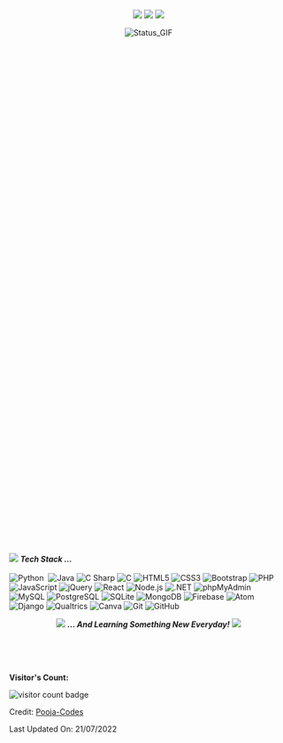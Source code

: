 <p align="center">
  <img align="center" style="width:80%;height:0;padding-bottom:182%;position:relative;" alt="Hi_Image"src="https://github.com/Pooja-Codes/Pooja-Codes/blob/main/Pooja-Hi.png">
</p>
<p align="center">
  <a href="https://www.linkedin.com/in/pooja-patel-here/"><img src="https://img.shields.io/badge/-Pooja%20Patel-0077B5?style=for-the-badge&logo=Linkedin&logoColor=white"/></a>
  <a href="mailto:pooja.patel.ny@gmail.com"><img src="https://img.shields.io/badge/-pooja.patel.ny@gmail.com-D14836?style=for-the-badge&logo=Gmail&logoColor=white"/></a>
  <a href="https://leetcode.com/Pooja_Codes"><img src="https://img.shields.io/badge/-Pooja_Codes-FFA116?style=for-the-badge&logo=leetcode&logoColor=white"/></a>
</p> 

<p align="center">
  <img  align="center" style="width:80%;height:0;padding-bottom:182%;position:relative;" alt="Status_GIF" src="https://github.com/Pooja-Codes/Pooja-Codes/blob/main/Pooja-Status.gif">
</p>

<img src="https://media.giphy.com/media/ObNTw8Uzwy6KQ/giphy.gif" width="30px">&nbsp;***Tech Stack ...***<br><br>
  ![Python](https://img.shields.io/static/v1?style=for-the-badge&message=Python&color=3776AB&logo=Python&logoColor=FFFFFF&label=)&nbsp;
  ![Java](https://img.shields.io/static/v1?style=for-the-badge&message=Java&color=2F2625&logo=CoffeeScript&logoColor=FFFFFF&label=)
  ![C Sharp](https://img.shields.io/static/v1?style=for-the-badge&message=C+Sharp&color=239120&logo=C+Sharp&logoColor=FFFFFF&label=)
  ![C](https://img.shields.io/static/v1?style=for-the-badge&message=C&color=222222&logo=C&logoColor=A8B9CC&label=)
  ![HTML5](https://img.shields.io/static/v1?style=for-the-badge&message=HTML5&color=E34F26&logo=HTML5&logoColor=FFFFFF&label=)
  ![CSS3](https://img.shields.io/static/v1?style=for-the-badge&message=CSS3&color=1572B6&logo=CSS3&logoColor=FFFFFF&label=)
  ![Bootstrap](https://img.shields.io/static/v1?style=for-the-badge&message=Bootstrap&color=7952B3&logo=Bootstrap&logoColor=FFFFFF&label=)
  ![PHP](https://img.shields.io/static/v1?style=for-the-badge&message=PHP&color=777BB4&logo=PHP&logoColor=FFFFFF&label=)
  ![JavaScript](https://img.shields.io/static/v1?style=for-the-badge&message=JavaScript&color=222222&logo=JavaScript&logoColor=F7DF1E&label=)
  ![jQuery](https://img.shields.io/static/v1?style=for-the-badge&message=jQuery&color=0769AD&logo=jQuery&logoColor=FFFFFF&label=)
  ![React](https://img.shields.io/static/v1?style=for-the-badge&message=React&color=222222&logo=React&logoColor=61DAFB&label=)
  ![Node.js](https://img.shields.io/static/v1?style=for-the-badge&message=Node.js&color=339933&logo=Node.js&logoColor=FFFFFF&label=)
  ![.NET](https://img.shields.io/static/v1?style=for-the-badge&message=.NET&color=512BD4&logo=.NET&logoColor=FFFFFF&label=)
  ![phpMyAdmin](https://img.shields.io/static/v1?style=for-the-badge&message=phpMyAdmin&color=6C78AF&logo=phpMyAdmin&logoColor=FFFFFF&label=)
  ![MySQL](https://img.shields.io/static/v1?style=for-the-badge&message=MySQL&color=4479A1&logo=MySQL&logoColor=FFFFFF&label=)
  ![PostgreSQL](https://img.shields.io/static/v1?style=for-the-badge&message=PostgreSQL&color=4169E1&logo=PostgreSQL&logoColor=FFFFFF&label=)
  ![SQLite](https://img.shields.io/static/v1?style=for-the-badge&message=SQLite&color=003B57&logo=SQLite&logoColor=FFFFFF&label=)
  ![MongoDB](https://img.shields.io/static/v1?style=for-the-badge&message=MongoDB&color=47A248&logo=MongoDB&logoColor=FFFFFF&label=)
  ![Firebase](https://img.shields.io/static/v1?style=for-the-badge&message=Firebase&color=222222&logo=Firebase&logoColor=FFCA28&label=)
  ![Atom](https://img.shields.io/static/v1?style=for-the-badge&message=Atom&color=66595C&logo=Atom&logoColor=FFFFFF&label=)
  ![Django](https://img.shields.io/static/v1?style=for-the-badge&message=Django&color=092E20&logo=Django&logoColor=FFFFFF&label=)
  ![Qualtrics](https://img.shields.io/static/v1?style=for-the-badge&message=Qualtrics&color=222222&logo=Qualtrics&logoColor=00B4EF&label=)
  ![Canva](https://img.shields.io/static/v1?style=for-the-badge&message=Canva&color=222222&logo=Canva&logoColor=00C4CC&label=)
  ![Git](https://img.shields.io/static/v1?style=for-the-badge&message=Git&color=F05032&logo=Git&logoColor=FFFFFF&label=)
  ![GitHub](https://img.shields.io/static/v1?style=for-the-badge&message=GitHub&color=181717&logo=GitHub&logoColor=FFFFFF&label=)
  
<p align="center"><img src="https://media.giphy.com/media/VgCDAzcKvsR6OM0uWg/giphy.gif" width="50" /> <b><i>... And Learning Something New Everyday!</i></b> <img src="https://media.giphy.com/media/7j2hfyeVcDtf2/giphy.gif" width="50" /></p>

<br/><br/><br/>
<p><b>Visitor's Count: </b></p>
<img src="https://profile-counter.glitch.me/Pooja-Codes/count.svg" alt="visitor count badge"/>

Credit: [Pooja-Codes](https://github.com/Pooja-Codes)

Last Updated On: 21/07/2022
